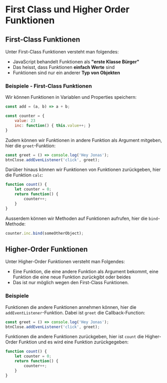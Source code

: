 # First Class und Higher Order Funktionen

## First-Class Funktionen

Unter First-Class Funktionen versteht man folgendes:

- JavaScript behandelt Funktionen als **"erste Klasse Bürger"**
- Das heisst, dass Funktionen **einfach Werte** sind
- Funktionen sind nur ein anderer **Typ von Objekten**

### Beispiele - First-Class Funktionen

Wir können Funktionen in Variablen und Properties speichern:

```Javascript
const add = (a, b) => a + b;

const counter = {
    value: 23
    inc: function() { this.value++; }
}
```

Zudem können wir Funktionen in andere Funktion als Argument mitgeben, hier die `greet`-Funktion:

```Javascript
const greet = () => console.log('Hey Jonas');
btnClose.addEvenListener('click', greet);
```

Darüber hinaus können wir Funktionen von Funktionen zurückgeben, hier die Funktion `calc`:

```Javascript
function count() {
    let counter = 0;
    return function() {
        counter++;
    }
}
```

Ausserdem können wir Methoden auf Funktionen aufrufen, hier die `bind`-Methode:

```Javascript
counter.inc.bind(someOtherObject);
```

## Higher-Order Funktionen

Unter Higher-Order Funktionen versteht man Folgendes:

- Eine Funktion, die eine andere Funktion als Argument bekommt, eine Funktion die eine neue Funktion zurückgibt oder beides
- Das ist nur möglich wegen den First-Class Funktionen.

### Beispiele

Funktionen die andere Funktionen annehmen können, hier die `addEventListener`-Funktion. Dabei ist `greet` die Callback-Function:

```Javascript
const greet = () => console.log('Hey Jonas');
btnClose.addEvenListener('click', greet);
```

Funktionen die andere Funktionen zurückgeben, hier ist `count` die Higher-Order Funktion und es wird eine Funktion zurückgegeben:

```Javascript
function count() {
    let counter = 0;
    return function() {
        counter++;
    }
}
```
